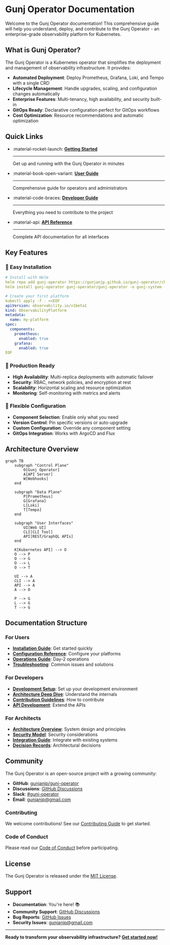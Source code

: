 # Gunj Operator Documentation

Welcome to the Gunj Operator documentation! This comprehensive guide will help you understand, deploy, and contribute to the Gunj Operator - an enterprise-grade observability platform for Kubernetes.

## What is Gunj Operator?

The Gunj Operator is a Kubernetes operator that simplifies the deployment and management of observability infrastructure. It provides:

- **Automated Deployment**: Deploy Prometheus, Grafana, Loki, and Tempo with a single CRD
- **Lifecycle Management**: Handle upgrades, scaling, and configuration changes automatically
- **Enterprise Features**: Multi-tenancy, high availability, and security built-in
- **GitOps Ready**: Declarative configuration perfect for GitOps workflows
- **Cost Optimization**: Resource recommendations and automatic optimization

## Quick Links

<div class="grid cards" markdown>

-   :material-rocket-launch: **[Getting Started](getting-started.md)**

    ---

    Get up and running with the Gunj Operator in minutes

-   :material-book-open-variant: **[User Guide](user-guide/index.md)**

    ---

    Comprehensive guide for operators and administrators

-   :material-code-braces: **[Developer Guide](development/index.md)**

    ---

    Everything you need to contribute to the project

-   :material-api: **[API Reference](api/index.md)**

    ---

    Complete API documentation for all interfaces

</div>

## Key Features

### 🚀 Easy Installation

```yaml
# Install with Helm
helm repo add gunj-operator https://gunjanjp.github.io/gunj-operator/charts
helm install gunj-operator gunj-operator/gunj-operator -n gunj-system --create-namespace

# Create your first platform
kubectl apply -f - <<EOF
apiVersion: observability.io/v1beta1
kind: ObservabilityPlatform
metadata:
  name: my-platform
spec:
  components:
    prometheus:
      enabled: true
    grafana:
      enabled: true
EOF
```

### 🎯 Production Ready

- **High Availability**: Multi-replica deployments with automatic failover
- **Security**: RBAC, network policies, and encryption at rest
- **Scalability**: Horizontal scaling and resource optimization
- **Monitoring**: Self-monitoring with metrics and alerts

### 🔧 Flexible Configuration

- **Component Selection**: Enable only what you need
- **Version Control**: Pin specific versions or auto-upgrade
- **Custom Configuration**: Override any component setting
- **GitOps Integration**: Works with ArgoCD and Flux

## Architecture Overview

```mermaid
graph TB
    subgraph "Control Plane"
        O[Gunj Operator]
        A[API Server]
        W[Webhooks]
    end
    
    subgraph "Data Plane"
        P[Prometheus]
        G[Grafana]
        L[Loki]
        T[Tempo]
    end
    
    subgraph "User Interfaces"
        UI[Web UI]
        CLI[CLI Tool]
        API[REST/GraphQL APIs]
    end
    
    K[Kubernetes API] --> O
    O --> P
    O --> G
    O --> L
    O --> T
    
    UI --> A
    CLI --> A
    API --> A
    A --> O
    
    P --> G
    L --> G
    T --> G
```

## Documentation Structure

### For Users

- **[Installation Guide](user-guide/installation/quick-start.md)**: Get started quickly
- **[Configuration Reference](user-guide/configuration/platforms.md)**: Configure your platforms
- **[Operations Guide](user-guide/operations/monitoring.md)**: Day-2 operations
- **[Troubleshooting](user-guide/operations/troubleshooting.md)**: Common issues and solutions

### For Developers

- **[Development Setup](development/getting-started.md)**: Set up your development environment
- **[Architecture Deep Dive](architecture/index.md)**: Understand the internals
- **[Contribution Guidelines](community/contributing.md)**: How to contribute
- **[API Development](development/api/rest.md)**: Extend the APIs

### For Architects

- **[Architecture Overview](architecture/index.md)**: System design and principles
- **[Security Model](architecture/security-architecture.md)**: Security considerations
- **[Integration Guide](architecture/integrations.md)**: Integrate with existing systems
- **[Decision Records](architecture/decisions/index.md)**: Architectural decisions

## Community

The Gunj Operator is an open-source project with a growing community:

- **GitHub**: [gunjanjp/gunj-operator](https://github.com/gunjanjp/gunj-operator)
- **Discussions**: [GitHub Discussions](https://github.com/gunjanjp/gunj-operator/discussions)
- **Slack**: [#gunj-operator](https://kubernetes.slack.com/archives/gunj-operator)
- **Email**: gunjanjp@gmail.com

### Contributing

We welcome contributions! See our [Contributing Guide](community/contributing.md) to get started.

### Code of Conduct

Please read our [Code of Conduct](community/code-of-conduct.md) before participating.

## License

The Gunj Operator is released under the [MIT License](https://github.com/gunjanjp/gunj-operator/blob/main/LICENSE).

## Support

- **Documentation**: You're here! 📚
- **Community Support**: [GitHub Discussions](https://github.com/gunjanjp/gunj-operator/discussions)
- **Bug Reports**: [GitHub Issues](https://github.com/gunjanjp/gunj-operator/issues)
- **Security Issues**: gunjanjp@gmail.com

---

**Ready to transform your observability infrastructure? [Get started now!](getting-started.md)**
